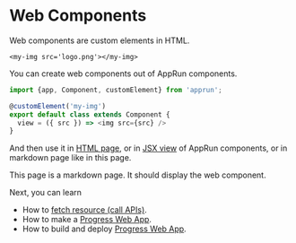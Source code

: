 # Web Components

Web components are custom elements in HTML.
```
<my-img src='logo.png'></my-img>
```
You can create web components out of AppRun components.

```javascript
import {app, Component, customElement} from 'apprun';

@customElement('my-img')
export default class extends Component {
  view = ({ src }) => <img src={src} />
}
```

And then use it in [HTML page](#web-components_html), or in [JSX view](#web-components_tsx) of AppRun components, or in markdown page like in this page.

This page is a markdown page. It should display the web component.

<my-img src='logo.png'></my-img>


Next, you can learn

* How to [fetch resource (call APIs)](#fetch).
* How to make a [Progress Web App](#pwa).
* How to build and deploy [Progress Web App](#deploy).
